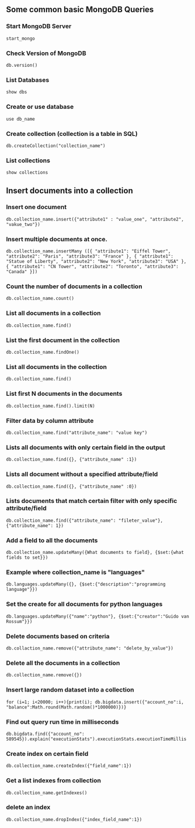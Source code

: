 ## Some common basic MongoDB Queries 

### Start MongoDB Server
`start_mongo`

### Check Version of MongoDB
`db.version()`

### List Databases
`show dbs`

### Create or use database 
`use db_name`

### Create collection (collection is a table in SQL)
`db.createCollection("collection_name")`

### List collections
`show collections`

## Insert documents into a collection 
### Insert one document
`db.collection_name.insert({"attribute1" : "value_one", "attribute2", "vakue_two"})`

### Insert multiple documents at once.
`db.collection_name.insertMany
    ([{
      "attribute1": "Eiffel Tower",
      "attribute2": "Paris",
      "attribute3": "France"
    },
    {
        "attribute1": "Statue of Liberty",
        "attribute2": "New York",
        "attribute3": "USA"
    },
    {
        "attribute1": "CN Tower",
        "attribute2": "Toronto",
        "attribute3": "Canada"
    }])`
    
### Count the number of documents in a collection 
`db.collection_name.count()`

### List all documents in a collection
`db.collection_name.find()`

### List the first document in the collection
`db.collection_name.findOne()`

### List all documents in the collection
`db.collection_name.find()`

### List first N documents in the documents
`db.collection_name.find().limit(N)`

### Filter data by column attribute
`db.collection_name.find("attribute_name": "value key")`

### Lists all documents with only certain field in the output
`db.collection_name.find({}, {"attribute_name" :1})`

### Lists all document without a specified attribute/field
`db.collection_name.find({}, {"attribute_name" :0})`

### Lists documents that match certain filter with only specific attribute/field 
`db.collection_name.find({"attribute_name": "fileter_value"}, {"attribute_name": 1})`


### Add a field to all the documents

`db.collection_name.updateMany({What documents to field}, {$set:{what fields to set}})`

### Example where collection_name is "languages"
`db.languages.updateMany({}, {$set:{"description":"programming language"}})`

### Set the create for all documents for python languages 
`db.languages.updateMany({"name":"python"}, {$set:{"creator":"Guido van Rossum"}})`

### Delete documents based on criteria
`db.collaction_name.remove({"attribute_name": "delete_by_value"})`

### Delete all the documents in a collection
`db.collection_name.remove({})`

### Insert large random dataset into a collection
`for (i=1; i<20000; i++){print(i); db.bigdata.insert({"account_no":i, "balance":Math.round(Math.random()*1000000)})}`

### Find out query run time in milliseconds
`db.bigdata.find({"account_no": 589545}).explain("executionStats").executionStats.executionTimeMillis`

### Create index on certain field 
`db.collection_name.createIndex({"field_name":1})`

### Get a list indexes from collection
`db.collection_name.getIndexes()`

### delete an index
`db.collection_name.dropIndex({"index_field_name":1})`

